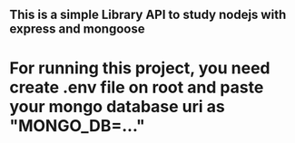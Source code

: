 ## This is a simple Library API to study nodejs with express and mongoose

# For running this project, you need create .env file on root and paste your mongo database uri as "MONGO_DB=..."
